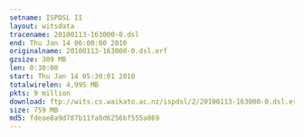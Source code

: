 ```yaml
---
setname: ISPDSL II
layout: witsdata
tracename: 20100113-163000-0.dsl
end: Thu Jan 14 06:00:00 2010
originalname: 20100113-163000-0.dsl.erf
gzsize: 309 MB
len: 0:30:00
start: Thu Jan 14 05:30:01 2010
totalwirelen: 4,995 MB
pkts: 9 million
download: ftp://wits.cs.waikato.ac.nz/ispdsl/2/20100113-163000-0.dsl.erf.gz
size: 759 MB
md5: fdeae8a9d787b11fa8d6256bf555a869
---
```

